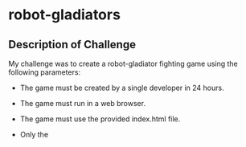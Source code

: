 # robot-gladiators



## Description of Challenge

My challenge was to create a robot-gladiator fighting game using the following parameters:
* The game must be created by a single developer in 24 hours.
* The game must run in a web browser.
* The game must use the provided index.html file.
* Only the <title> element of index.html may be changed.
* Participants cannot use CSS.
* All game code must be contained in the game.js JavaScript file.
* Extra points will be given for high-quality code

* HTML
* Javascript
* Terminal
* GitHub

## Site can be viewed at [https://hdtamisiea.github.io/robot-gladiators.](https://hdtamisiea.github.io/robot-gladiators/)
  
  
